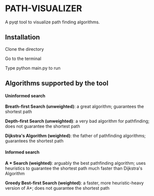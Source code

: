 # PATH-VISUALIZER
A pyqt tool to visualize path finding algorithms.

## Installation 
 Clone the directory
 
 Go to the terminal
 
 Type python main.py to run

## Algorithms supported by the tool
#### Uninformed search
**Breath-first Search (unweighted)**: a great algorithm; guarantees the shortest path

**Depth-first Search (unweighted)**: a very bad algorithm for pathfinding; does not guarantee the shortest path

**Dijkstra's Algorithm (weighted)**: the father of pathfinding algorithms; guarantees the shortest path

#### Informed search

**A * Search (weighted)**: arguably the best pathfinding algorithm; uses heuristics to guarantee the shortest path much faster than Dijkstra's Algorithm

**Greedy Best-first Search (weighted)**: a faster, more heuristic-heavy version of A*; does not guarantee the shortest path
